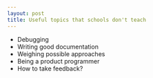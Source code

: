 ```yaml
---
layout: post
title: Useful topics that schools don't teach
---
```


- Debugging
- Writing good documentation
- Weighing possible approaches
- Being a product programmer
- How to take feedback?
